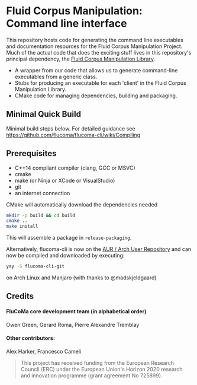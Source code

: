 # Fluid Corpus Manipulation: Command line interface

This repository hosts code for generating the command line executables and documentation resources for the Fluid Corpus Manipulation Project. Much of the actual code that does the exciting stuff lives in this repository's principal dependency,  the [Fluid Corpus Manipulation Library](https://github.com/flucoma/flucoma-core).

* A wrapper from our code that allows us to generate command-line executables from a generic class.
* Stubs for producing an executable for each 'client' in the Fluid Corpus Manipulation Library.
* CMake code for managing dependencies, building and packaging.

## Minimal Quick Build

Minimal build steps below. For detailed guidance see https://github.com/flucoma/flucoma-cli/wiki/Compiling

## Prerequisites 

* C++14 compliant compiler (clang, GCC or MSVC)
* cmake 
* make (or Ninja or XCode or VisualStudio)
* git 
* an internet connection 

CMake will automatically download the dependencies needed

```bash
mkdir -p build && cd build
cmake ..
make install
```

This will assemble a package in `release-packaging`.

Alternatively, flucoma-cli is now on the [AUR / Arch User Repository](https://aur.archlinux.org/packages/flucoma-cli-git/) and can now be compiled and downloaded by executing:

```bash
yay -S flucoma-cli-git
```

on Arch Linux and Manjaro (with thanks to @madskjeldgaard)

## Credits 
#### FluCoMa core development team (in alphabetical order)
Owen Green, Gerard Roma, Pierre Alexandre Tremblay

#### Other contributors:
Alex Harker, Francesco Cameli

> This project has received funding from the European Research Council (ERC) under the European Union's Horizon 2020 research and innovation programme (grant agreement No 725899).
